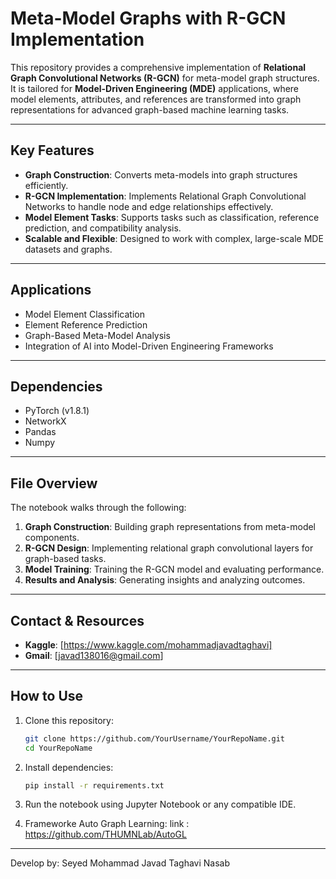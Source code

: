 # **Meta-Model Graphs with R-GCN Implementation**

This repository provides a comprehensive implementation of **Relational Graph Convolutional Networks (R-GCN)** for meta-model graph structures. It is tailored for **Model-Driven Engineering (MDE)** applications, where model elements, attributes, and references are transformed into graph representations for advanced graph-based machine learning tasks.

---

## **Key Features**  
- **Graph Construction**: Converts meta-models into graph structures efficiently.  
- **R-GCN Implementation**: Implements Relational Graph Convolutional Networks to handle node and edge relationships effectively.  
- **Model Element Tasks**: Supports tasks such as classification, reference prediction, and compatibility analysis.  
- **Scalable and Flexible**: Designed to work with complex, large-scale MDE datasets and graphs.  

---

## **Applications**  
- Model Element Classification  
- Element Reference Prediction  
- Graph-Based Meta-Model Analysis  
- Integration of AI into Model-Driven Engineering Frameworks  

---

## **Dependencies**  
- PyTorch (v1.8.1)  
- NetworkX  
- Pandas  
- Numpy  

---

## **File Overview**  
The notebook walks through the following:  
1. **Graph Construction**: Building graph representations from meta-model components.  
2. **R-GCN Design**: Implementing relational graph convolutional layers for graph-based tasks.  
3. **Model Training**: Training the R-GCN model and evaluating performance.  
4. **Results and Analysis**: Generating insights and analyzing outcomes.  

---

## **Contact & Resources**  

- **Kaggle**: [https://www.kaggle.com/mohammadjavadtaghavi]  
- **Gmail**: [javad138016@gmail.com]  

---

## **How to Use**  
1. Clone this repository:  
   ```bash
   git clone https://github.com/YourUsername/YourRepoName.git
   cd YourRepoName
   ```  
2. Install dependencies:  
   ```bash
   pip install -r requirements.txt
   ```  
3. Run the notebook using Jupyter Notebook or any compatible IDE.  

4. Frameworke Auto Graph Learning:
link : https://github.com/THUMNLab/AutoGL




---

Develop by: Seyed Mohammad Javad Taghavi Nasab
